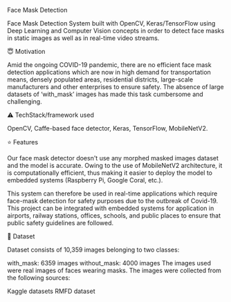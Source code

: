 Face Mask Detection

Face Mask Detection System built with OpenCV, Keras/TensorFlow using Deep Learning and Computer Vision concepts in order to detect face masks in static images as well as in real-time video streams.


😇 Motivation

Amid the ongoing COVID-19 pandemic, there are no efficient face mask detection applications which are now in high demand for transportation means, densely populated areas, residential districts, large-scale manufacturers and other enterprises to ensure safety. The absence of large datasets of ‘with_mask’ images has made this task cumbersome and challenging.


⚠️ TechStack/framework used

OpenCV, 
Caffe-based face detector, 
Keras, 
TensorFlow, 
MobileNetV2.


⭐ Features

Our face mask detector doesn't use any morphed masked images dataset and the model is accurate. Owing to the use of MobileNetV2 architecture, it is computationally efficient, thus making it easier to deploy the model to embedded systems (Raspberry Pi, Google Coral, etc.).

This system can therefore be used in real-time applications which require face-mask detection for safety purposes due to the outbreak of Covid-19. This project can be integrated with embedded systems for application in airports, railway stations, offices, schools, and public places to ensure that public safety guidelines are followed.

📁 Dataset

Dataset consists of 10,359 images belonging to two classes:

with_mask: 6359 images
without_mask: 4000 images
The images used were real images of faces wearing masks. The images were collected from the following sources:

Kaggle datasets
RMFD dataset
